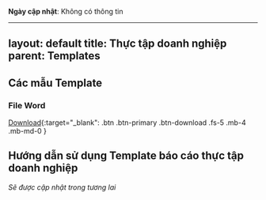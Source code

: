 **Ngày cập nhật**: Không có thông tin

---
layout: default
title: Thực tập doanh nghiệp
parent: Templates
---

## Các mẫu Template

### File Word

[Download](https://raw.githubusercontent.com/SVUIT/report-templates/main/internship-report/Template-bao-cao-TTDN.docx){:target="_blank": .btn .btn-primary .btn-download .fs-5 .mb-4 .mb-md-0 }

## Hướng dẫn sử dụng Template báo cáo thực tập doanh nghiệp

*Sẽ được cập nhật trong tương lai*